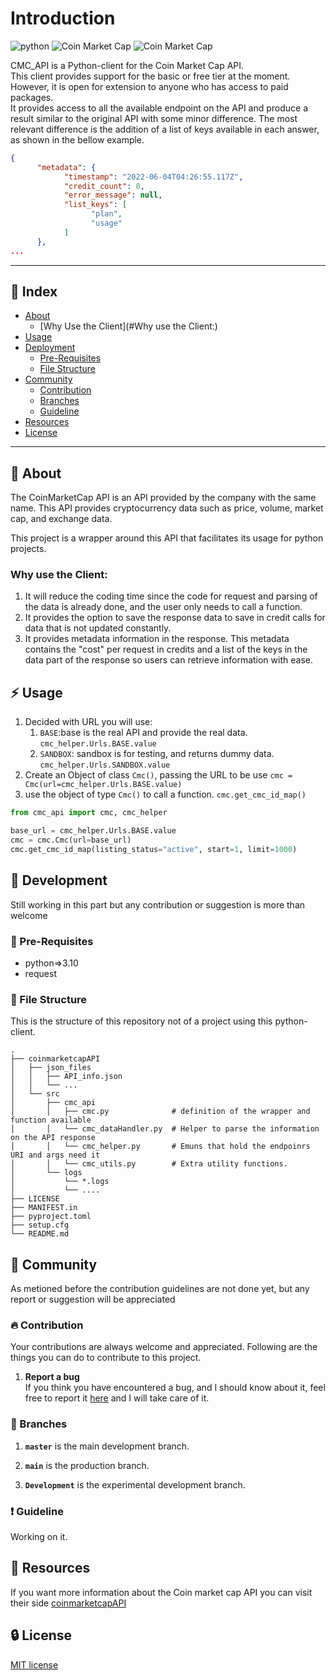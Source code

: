 # Introduction

[//]: # (![bumpver]&#40;https://img.shields.io/badge/unitest-code?style=for-the-badge&logo=python&logoColor=gray&color=ffffff&#41; )
![python](https://img.shields.io/badge/Python-3.10-blue?style=for-the-badge&logo=python&logoColor=blue&color=ffffff&labelColor=purple)
![Coin Market Cap](https://img.shields.io/badge/coinmarketcap-Code?style=for-the-badge&logo=coinmarketcap&logoColor=gray&color=ffffff)
![Coin Market Cap](https://img.shields.io/badge/CMC_API-{{version}}-purple?style=for-the-badge&logoColor=gray&color=ffffff&labelColor=purple)

[//]: # ([I'm an inline-style link]&#40;https://www.somewebsite.com&#41;)

[//]: # ()
[//]: # ([I'm an inline-style link with title]&#40;https://www.somewebsite.com "somewebsite's Homepage"&#41;)

[//]: # ()
[//]: # ([I'm a reference-style link][Arbitrary case-insensitive reference text])

[//]: # ()
[//]: # ([I'm a relative reference to a repository file]&#40;../blob/master/LICENSE&#41;)

[//]: # ()
[//]: # ([You can use numbers for reference-style link definitions][1])

[//]: # ()
[//]: # (Or leave it empty and use the [link text itself])

[//]: # ()
[//]: # (Some text to show that the reference links can follow later.)

[arbitrary case-insensitive reference text]: https://www.somewebsite.org
[1]: v0.0.1
[link text itself]: http://www.somewebsite.com

CMC_API is a Python-client for the Coin Market Cap API.   
This client provides support for the basic or free tier at the moment.
However, it is open for extension to anyone who has access to paid packages.  
It provides access to all the available endpoint on the API and produce a result similar to the original API with some 
minor difference. 
The most relevant difference is the addition of a list of keys available in each answer, as shown in the bellow example.

```json
{
      "metadata": {
            "timestamp": "2022-06-04T04:26:55.117Z",
            "credit_count": 0,
            "error_message": null,
            "list_keys": [
                  "plan",
                  "usage"
            ]
      },
...
```


[//]: # (- Add your project logo.)

[//]: # (- Write a short introduction to the project.)

[//]: # (- If you are using badges, add them here.)

----------------------------------------
## :ledger: Index

- [About](#beginner-about)
  - [Why Use the Client](#Why use the Client:)
- [Usage](#zap-usage)
- [Deployment](#rocket-deployment)  
  - [Pre-Requisites](#Pre-Requisites)
  - [File Structure](#File-Structure)
- [Community](#cherry_blossom-community)
  - [Contribution](#fire-contribution)
  - [Branches](#cactus-branches)
  - [Guideline](#exclamation-guideline)  
- [Resources](#page_facing_up-resources)
- [License](#lock-license)
----------------------------------------
##  :beginner: About
The CoinMarketCap API is an API provided by the company with the same name. This API provides cryptocurrency data such as price, volume, market cap, and exchange data.

This project is a wrapper around this API that facilitates its usage for python projects.

### Why use the Client:

1. It will reduce the coding time since the code for request and parsing of the data is already done, and the user only needs to call a function. 
2. It provides the option to save the response data to save in credit calls for data that is not updated constantly.
3. It provides metadata information in the response. This metadata contains the "cost" per request in credits and a list of the keys in the data part of the response so users can retrieve information with ease.

## :zap: Usage
1. Decided with URL you will use:
   1. `BASE`:base is the real API and provide the real 
   data. `cmc_helper.Urls.BASE.value`
   2. `SANDBOX`: sandbox is for testing, and returns dummy data. `cmc_helper.Urls.SANDBOX.value`
2. Create an Object of class `Cmc()`, passing the URL to be use `cmc = Cmc(url=cmc_helper.Urls.BASE.value)`
3. use the object of type `Cmc()` to call a function. `cmc.get_cmc_id_map()`

```python
from cmc_api import cmc, cmc_helper

base_url = cmc_helper.Urls.BASE.value
cmc = cmc.Cmc(url=base_url)
cmc.get_cmc_id_map(listing_status="active", start=1, limit=1000)
```

##  :wrench: Development
Still working in this part but any contribution or suggestion is more than welcome

### :notebook: Pre-Requisites
- python=>3.10
- request

[//]: # (###  :nut_and_bolt: Development Environment)

[//]: # (Write about setting up the working environment for your project.)

[//]: # (- How to download the project...)

[//]: # (- How to install dependencies...)


###  :file_folder: File Structure
This is the structure of this repository not of a project using this python-client.

```
.
├── coinmarketcapAPI
│   ├── json_files
│   │   ├── API_info.json
│   │   └── ...
│   └── src
│       ├── cmc_api
│       │   ├── cmc.py              # definition of the wrapper and function available
│       │   └── cmc_dataHandler.py  # Helper to parse the information on the API response
│       │   └── cmc_helper.py       # Emuns that hold the endpoinrs URI and args need it
│       │   └── cmc_utils.py        # Extra utility functions.
│       └── logs
│           └── *.logs
│           └── ....
├── LICENSE
├── MANIFEST.in
├── pyproject.toml
├── setup.cfg
└── README.md
```

[//]: # ()
[//]: # (| No | File Name | Details )

[//]: # (|----|------------|-------|)

[//]: # (| 1  | index | Entry point)



## :cherry_blossom: Community

As metioned before the contribution guidelines are not done yet, but any report or suggestion will be appreciated 

 ###  :fire: Contribution

 Your contributions are always welcome and appreciated. Following are the things you can do to contribute to this project.

 1. **Report a bug** <br>
 If you think you have encountered a bug, and I should know about it, feel free to report it 
[here](https://github.com/CubeVic/coinmarketcapAPI/issues) and I will take care of it.


 ### :cactus: Branches

1. **`master`** is the main development branch.

2. **`main`** is the production branch.
3. **`Development`** is the experimental development branch.


### :exclamation: Guideline
Working on it.

[//]: # (## :question: FAQ)

[//]: # (You can optionally add a FAQ section about the project.)

##  :page_facing_up: Resources
If you want more information about the Coin market cap API you can visit their side [coinmarketcapAPI](https://coinmarketcap.com/api/documentation/v1/)

[//]: # (##  :camera: Gallery)

[//]: # (Pictures of your project.)

[//]: # (## :star2: Credit/Acknowledgment)

[//]: # (Credit the authors here.)

##  :lock: License
[MIT license]()
